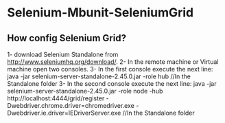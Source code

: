 # Selenium-Mbunit-SeleniumGrid

## How config Selenium Grid?

1-  download Selenium Standalone from http://www.seleniumhq.org/download/.
2- In the remote machine or Virtual machine open two consoles.
3- In the first console execute the next line: java -jar selenium-server-standalone-2.45.0.jar -role hub //In the Standalone folder
3- In the second console execute the next line: java -jar selenium-server-standalone-2.45.0.jar -role node  -hub http://localhost:4444/grid/register -Dwebdriver.chrome.driver=chromedriver.exe  -Dwebdriver.ie.driver=IEDriverServer.exe //In the Standalone folder
